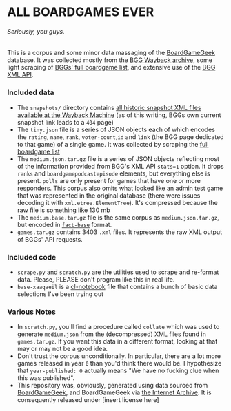 # ALL BOARDGAMES EVER
###### Seriously, you guys.

This is a corpus and some minor data massaging of the [BoardGameGeek](http://boardgamegeek.com/) database. It was collected mostly from the [BGG Wayback archive](https://web.archive.org/web/*/http://files.boardgamegeek.com/snapshot/*), some light scraping of [BGGs' full boardgame list](http://boardgamegeek.com/browse/boardgame), and extensive use of the [BGG XML API](http://boardgamegeek.com/xmlapi).

### Included data

- The `snapshots/` directory contains [all historic snapshot XML files available at the Wayback Machine](https://web.archive.org/web/*/http://files.boardgamegeek.com/snapshot/*) (as of this writing, BGGs own current snapshot link leads to a `404` page)
- The `tiny.json` file is a series of JSON objects each of which encodes the `rating`, `name`, `rank`, `voter-count`,`id` and `link` (the BGG page dedicated to that game) of a single game. It was collected by scraping the [full boardgame list](http://boardgamegeek.com/browse/boardgame)
- The `medium.json.tar.gz` file is a series of JSON objects reflecting most of the information provided from BGG's XML API `stats=1` option. It drops `ranks` and `boardgamepodcastepisode` elements, but everything else is present. `polls` are only present for games that have one or more responders. This corpus also omits what looked like an admin test game that was represented in the original database (there were issues decoding it with `xml.etree.ElementTree`). It's compressed because the raw file is something like 130 mb
- The `medium.base.tar.gz` file is the same corpus as `medium.json.tar.gz`, but encoded in [`fact-base`](https://github.com/Inaimathi/fact-base) format.
- `games.tar.gz` contains 3403 `.xml` files. It represents the raw XML output of BGGs' API requests.

### Included code

- `scrape.py` and `scratch.py` are the utilities used to scrape and re-format data. Please, PLEASE don't program like this in real life.
- `base-xaaqaeil` is a [cl-notebook](https://github.com/Inaimathi/cl-notebook#cl-notebook) file that contains a bunch of basic data selections I've been trying out

### Various Notes

- In `scratch.py`, you'll find a procedure called `collate` which was used to generate `medium.json` from the (decompressed) XML files found in `games.tar.gz`. If you want this data in a different format, looking at that may or may not be a good idea.
- Don't trust the corpus unconditionally. In particular, there are a lot more games released in year `0` than you'd think there would be. I hypothesize that `year-published: 0` actually means "We have no fucking clue when this was published".
- This repository was, obviously, generated using data sourced from [BoardGameGeek](http://boardgamegeek.com), and BoardGameGeek via [the Internet Archive](https://web.archive.org/). It is consequently released under [insert license here]

